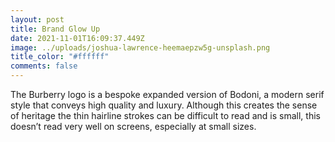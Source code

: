 ```yaml
---
layout: post
title: Brand Glow Up
date: 2021-11-01T16:09:37.449Z
image: ../uploads/joshua-lawrence-heemaepzw5g-unsplash.png
title_color: "#ffffff"
comments: false
---
```

The Burberry logo is a bespoke expanded version of Bodoni, a modern serif style that conveys high quality and luxury. Although this creates the sense of heritage the thin hairline strokes can be difficult to read and is small, this doesn’t read very well on screens, especially at small sizes.